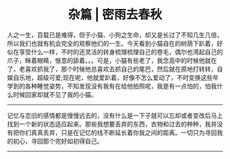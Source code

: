 <center> <h1>杂篇 | 密雨去春秋</h1> </center>

人之一生，百载已是难得，但于小猫、小狗之生命，却又是长过了不知几生几倍，所以我们也就有机会完全的观察他们的一生。今天看到小猫自在的树荫下趴着，好似在享受什么一样，不时的还灵活的转身梳理梳理自己的卷毛，偶尔也湾起自己的爪子，眯着眼睛，惬意的舔着。。。可是，小猫有些老了，我念高中的时候他就在了，老喜欢抓我了，那个时候他总喜欢去抓自己的尾巴，然后就在原地打转转，自娱自乐地，超级可爱;现在呢，他就爱趴着，好像不怎么爱动了，不时变换这些年学到的各种睡觉姿势，不知发现没有我有在给他拍照呢，我是有一点怕的，怕我什么时候回家却就不见了我的小猫。

****

记忆与恋旧的感情都是慢慢远去的，没有什么是一下子就可以忘却或者变改后马上找到一个新的状态适应起来。那些我想要丢弃的东西，衣物和过去的种种，我并没有把你们真真丢弃，只是在记忆的线不断延长着你我之间的距离。一切只为寻回我的初心，寻回那个完好如初得自己。

****
